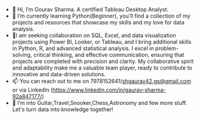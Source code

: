 - 👋 Hi, I’m Gourav Sharma. A certified Tableau Desktop Analyst.
- 🌱 I’m currently learning Python(Beginner), you'll find a collection of my projects and resources that showcase my skills and my love for data analysis.
- 🤝I am seeking collaboration on SQL, Excel, and data visualization projects using Power BI, Looker, or Tableau, and I bring additional skills in Python, R, and advanced statistical analysis. I excel in problem-solving, critical thinking, and effective communication, ensuring that projects are completed with precision and clarity. My collaborative spirit and adaptability make me a valuable team player, ready to contribute to innovative and data-driven solutions.
- 📫 You can reach out to me on 7978152641/shgaurav42.gs@gmail.com or via LinkedIn (https://www.linkedin.com/in/gaurav-sharma-92a847177/)
- 👀 I’m into Guitar,Travel,Snooker,Chess,Astronomy and few more stuff.
  Let's turn data into knowledge together!


